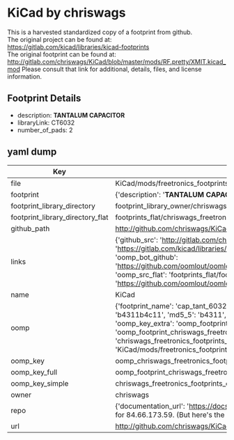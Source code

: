 # KiCad by chriswags  
This is a harvested standardized copy of a footprint from github.  
The original project can be found at:  
https://gitlab.com/kicad/libraries/kicad-footprints  
The original footprint can be found at:
http://gitlab.com/chriswags/KiCad/blob/master/mods/RF.pretty/XMIT.kicad_mod
Please consult that link for additional, details, files, and license information.  
## Footprint Details
* description: <b>TANTALUM CAPACITOR</b>  
* libraryLink: CT6032  
* number_of_pads: 2  
## yaml dump  
| Key | Value |  
| --- | --- |  
| file | KiCad/mods/freetronics_footprints.pretty/CAP_TANT_6032.kicad_mod |  
| footprint | {'description': '<b>TANTALUM CAPACITOR</b>', 'libraryLink': 'CT6032', 'number_of_pads': 2} |  
| footprint_library_directory | footprint_library_owner/chriswags_KiCad |  
| footprint_library_directory_flat | footprints_flat/chriswags_freetronics_footprints_cap_tant_6032/working |  
| github_path | http://github.com/chriswags/KiCad/blob/master/mods/freetronics_footprints.pretty/CAP_TANT_6032.kicad_mod |  
| links | {'github_src': 'http://gitlab.com/chriswags/KiCad/blob/master/mods/RF.pretty/XMIT.kicad_mod', 'github_src_repo': 'https://gitlab.com/kicad/libraries/kicad-footprints', 'oomp_bot': 'footprints/chriswags_freetronics_footprints_cap_tant_6032/working', 'oomp_bot_github': 'https://github.com/oomlout/oomlout_oomp_footprint_bot/tree/main/footprints/chriswags_freetronics_footprints_cap_tant_6032/working', 'oomp_src_flat': 'footprints_flat/footprints_flat/chriswags_freetronics_footprints_cap_tant_6032/working', 'oomp_src_flat_github': 'https://github.com/oomlout/oomlout_oomp_footprint_src/tree/main/footprints_flat/chriswags_freetronics_footprints_cap_tant_6032/working'} |  
| name | KiCad |  
| oomp | {'footprint_name': 'cap_tant_6032', 'library_name': 'freetronics_footprints', 'md5': 'b4311b4c1124e1269db0f74d69adaadc', 'md5_10': 'b4311b4c11', 'md5_5': 'b4311', 'md5_6': 'b4311b', 'oomp_key': 'oomp_chriswags_freetronics_footprints_cap_tant_6032', 'oomp_key_extra': 'oomp_footprint_chriswags_freetronics_footprints_cap_tant_6032', 'oomp_key_full': 'oomp_footprint_chriswags_freetronics_footprints_cap_tant_6032_b4311b', 'oomp_key_simple': 'chriswags_freetronics_footprints_cap_tant_6032', 'original_filename': 'KiCad/mods/freetronics_footprints.pretty/CAP_TANT_6032.kicad_mod', 'owner_name': 'chriswags'} |  
| oomp_key | oomp_chriswags_freetronics_footprints_cap_tant_6032 |  
| oomp_key_full | oomp_footprint_chriswags_freetronics_footprints_cap_tant_6032 |  
| oomp_key_simple | chriswags_freetronics_footprints_cap_tant_6032 |  
| owner | chriswags |  
| repo | {'documentation_url': 'https://docs.github.com/rest/overview/resources-in-the-rest-api#rate-limiting', 'message': "API rate limit exceeded for 84.66.173.59. (But here's the good news: Authenticated requests get a higher rate limit. Check out the documentation for more details.)"} |  
| url | http://github.com/chriswags/KiCad |  

